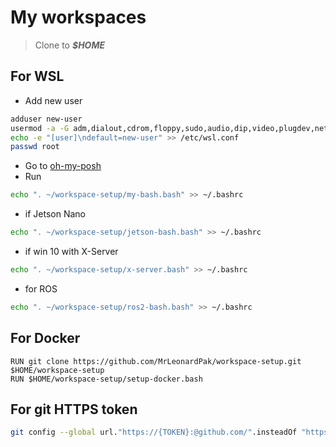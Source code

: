 # My workspaces

> Clone to ***$HOME*** 

## For WSL
- Add new user
```bash
adduser new-user
usermod -a -G adm,dialout,cdrom,floppy,sudo,audio,dip,video,plugdev,netdev new-user
echo -e "[user]\ndefault=new-user" >> /etc/wsl.conf
passwd root
```
- Go to [oh-my-posh](https://ohmyposh.dev/docs/installation/linux)
- Run
```bash
echo ". ~/workspace-setup/my-bash.bash" >> ~/.bashrc
```
- if Jetson Nano
```bash
echo ". ~/workspace-setup/jetson-bash.bash" >> ~/.bashrc
```
- if win 10 with X-Server
```bash
echo ". ~/workspace-setup/x-server.bash" >> ~/.bashrc
```
- for ROS
```bash
echo ". ~/workspace-setup/ros2-bash.bash" >> ~/.bashrc
```

## For Docker
```docker
RUN git clone https://github.com/MrLeonardPak/workspace-setup.git $HOME/workspace-setup
RUN $HOME/workspace-setup/setup-docker.bash
```

## For git HTTPS token
```bash
git config --global url."https://{TOKEN}:@github.com/".insteadOf "https://github.com/"
```
